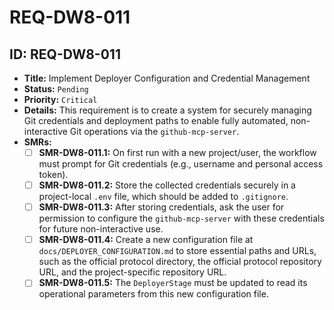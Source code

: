 # REQ-DW8-011

## ID: REQ-DW8-011

- **Title:** Implement Deployer Configuration and Credential Management
- **Status:** `Pending`
- **Priority:** `Critical`
- **Details:** This requirement is to create a system for securely managing Git credentials and deployment paths to enable fully automated, non-interactive Git operations via the `github-mcp-server`.
- **SMRs:**
  - [ ] **SMR-DW8-011.1:** On first run with a new project/user, the workflow must prompt for Git credentials (e.g., username and personal access token).
  - [ ] **SMR-DW8-011.2:** Store the collected credentials securely in a project-local `.env` file, which should be added to `.gitignore`.
  - [ ] **SMR-DW8-011.3:** After storing credentials, ask the user for permission to configure the `github-mcp-server` with these credentials for future non-interactive use.
  - [ ] **SMR-DW8-011.4:** Create a new configuration file at `docs/DEPLOYER_CONFIGURATION.md` to store essential paths and URLs, such as the official protocol directory, the official protocol repository URL, and the project-specific repository URL.
  - [ ] **SMR-DW8-011.5:** The `DeployerStage` must be updated to read its operational parameters from this new configuration file.
